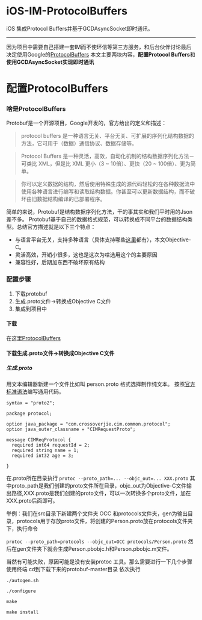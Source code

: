 # iOS-IM-ProtocolBuffers
iOS 集成Protocol Buffers并基于GCDAsyncSocket即时通讯。

-------
因为项目中需要自己搭建一套IM而不使环信等第三方服务，和后台伙伴讨论最后决定使用Google的[ProtocolBuffers](https://github.com/protocolbuffers/protobuf)
本文主要两块内容，**配置Protocol Buffers**和**使用GCDAsyncSocket实现即时通讯**
# 配置ProtocolBuffers
### 啥是ProtocolBuffers
Protobuf是一个开源项目，Google开发的，官方给出的定义和描述：
>protocol buffers 是一种语言无关、平台无关、可扩展的序列化结构数据的方法，它可用于（数据）通信协议、数据存储等。

>Protocol Buffers 是一种灵活，高效，自动化机制的结构数据序列化方法－可类比 XML，但是比 XML 更小（3 ~ 10倍）、更快（20 ~ 100倍）、更为简单。

>你可以定义数据的结构，然后使用特殊生成的源代码轻松的在各种数据流中使用各种语言进行编写和读取结构数据。你甚至可以更新数据结构，而不破坏由旧数据结构编译的已部署程序。

简单的来说，Protobuf是结构数据序列化方法，干的事其实和我们平时用的Json差不多。
Protobuf基于自己的数据格式规范，可以转换成不同平台的数据结构类型。总结官方描述就是以下三个特点：
* 与语言平台无关，支持多种语言（具体支持哪些[这里](https://github.com/protocolbuffers/protobuf)都有），本文Objective-C。
* 灵活高效，开销小很多，这也是这次为啥选用这个的主要原因
* 兼容性好，后期加东西不破坏原有结构

### 配置步骤
1. 下载protobuf
2. 生成.proto文件->转换成Objective C文件
3. 集成到项目中

#### 下载
在这里[ProtocolBuffers](https://github.com/protocolbuffers/protobuf)
#### 下载生成.proto文件->转换成Objective C文件
##### 生成.proto
用文本编辑器新建一个文件比如叫 person.proto
格式选择制作纯文本。
按照[官方标准语法](https://developers.google.com/protocol-buffers/)编写通用代码。

```
syntax = "proto2";

package protocol;

option java_package = "com.crossoverjie.cim.common.protocol";
option java_outer_classname = "CIMRequestProto";

message CIMReqProtocol {
  required int64 requestId = 2;
  required string name = 1;
  required int32 age = 3;

}
```
在.proto所在目录执行
`protoc --proto_path=... --objc_out=... XXX.proto`
其中proto_path是我们创建的proto文件所在目录，objc_out为Objective-C文件输出路径,XXX.proto是我们创建的proto文件，可以一次转换多个proto文件，加在XXX.proto后面即可。

举例：我们在src目录下新建两个文件夹 OCC 和protocols文件夹，gen为输出目录，protocols用于存放proto文件，将创建的Person.proto放在protocols文件夹下，执行命令

`protoc --proto_path=protocols --objc_out=OCC protocols/Person.proto`
然后在gen文件夹下就会生成Person.pbobjc.h和Person.pbobjc.m文件。

当然有可能失败，原因可能是没有安装protoc 工具。那么需要进行一下几个步骤
使用终端 cd到下载下来的protobuf-master目录
依次执行

`./autogen.sh`

`./configure`

`make`

`make install`




